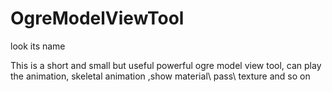 # OgreModelViewTool
look its  name


This is a short and small but useful  powerful ogre model view tool, can play the animation, skeletal animation ,show material\ pass\ texture and so on
